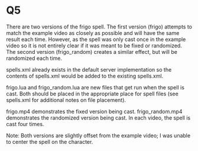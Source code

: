 # Q5

There are two versions of the frigo spell. The first version (frigo) attempts to match the example video as closely as possible and will have the same result each time. However, as the spell was only cast once in the example video so it is not entirely clear if it was meant to be fixed or randomized. The second version (frigo_random) creates a similar effect, but will be randomized each time.

spells.xml already exists in the default server implementation so the contents of spells.xml would be added to the existing spells.xml.

frigo.lua and frigo_random.lua are new files that get run when the spell is cast. Both should be placed in the appropriate place for spell files (see spells.xml for additional notes on file placement).

frigo.mp4 demonstrates the fixed version being cast. frigo_random.mp4 demonstrates the randomized version being cast. In each video, the spell is cast four times.

Note: Both versions are slightly offset from the example video; I was unable to center the spell on the character.
